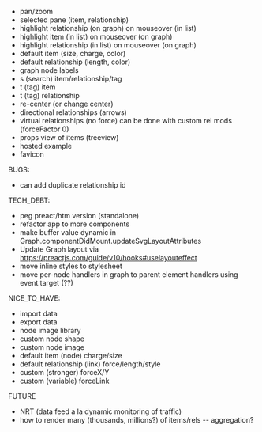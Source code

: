 - pan/zoom
- selected pane (item, relationship)
- highlight relationship (on graph) on mouseover (in list)
- highlight item (in list) on mouseover (on graph)
- highlight relationship (in list) on mouseover (on graph)
- default item (size, charge, color)
- default relationship (length, color)
- graph node labels
- s (search) item/relationship/tag
- t (tag) item
- t (tag) relationship
- re-center (or change center)
- directional relationships (arrows)
- virtual relationships (no force) can be done with custom rel mods (forceFactor 0)
- props view of items (treeview)
- hosted example
- favicon

BUGS:
- can add duplicate relationship id

TECH_DEBT:
- peg preact/htm version (standalone)
- refactor app to more components
- make buffer value dynamic in Graph.componentDidMount.updateSvgLayoutAttributes
- Update Graph layout via https://preactjs.com/guide/v10/hooks#uselayouteffect
- move inline styles to stylesheet
- move per-node handlers in graph to parent element handlers using event.target (??)

NICE_TO_HAVE:
- import data
- export data
- node image library
- custom node shape
- custom node image
- default item (node) charge/size
- default relationship (link) force/length/style
- custom (stronger) forceX/Y
- custom (variable) forceLink

FUTURE
- NRT (data feed a la dynamic monitoring of traffic)
- how to render many (thousands, millions?) of items/rels -- aggregation?